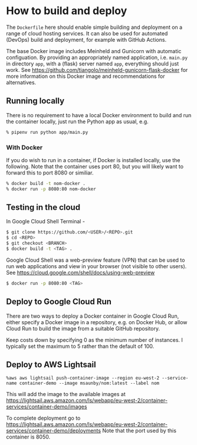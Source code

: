 # How to build and deploy

The ```Dockerfile``` here should enable simple building and deployment on a range of cloud hosting
services. It can also be used for automated (DevOps) build and deployment, for example with GitHub Actions.

The base Docker image includes Meinheld and Gunicorn with automatic configuation.  By providing an appropriately named application, i.e. ```main.py``` in directory ```app```, with a (flask) server named ```app```, everything should just work.  See <https://github.com/tiangolo/meinheld-gunicorn-flask-docker> for more information on this Docker image and recommendations for alternatives.


## Running locally
There is no requirement to have a local Docker environment to build and run the container locally,
just run the Python app as usual, e.g.

```sh
% pipenv run python app/main.py
```

### With Docker
If you do wish to run in a container, if Docker is installed locally, use the following.
Note that the container uses port 80, but you will likely want to forward this to port 8080
or similiar.

```sh
% docker build -t nom-docker .
% docker run -p 8080:80 nom-docker
```

## Testing in the cloud

In Google Cloud Shell Terminal -
```sh
$ git clone https://github.com/<USER>/<REPO>.git
$ cd <REPO>
$ git checkout <BRANCH>
$ docker build -t <TAG> .
```

Google Cloud Shell was a web-preview feature (VPN) that can be used to run web applications and view in your browser (not visible to other users). See <https://cloud.google.com/shell/docs/using-web-preview>

```sh
$ docker run -p 8080:80 <TAG>
```

## Deploy to Google Cloud Run

There are two ways to deploy a Docker container in Google Cloud Run, either specify a Docker image in a repository, e.g. on Docker Hub, or allow Cloud Run to build the image from a suitable GitHub repository.  

Keep costs down by specifying 0 as the minimum number of instances.  I typically set the maximum to 5 rather than the default of 100.

## Deploy to AWS Lightsail

```
%aws aws lightsail push-container-image --region eu-west-2 --service-name container-demo --image msaunby/nom:latest --label nom 
```

This will add the image to the available images at <https://lightsail.aws.amazon.com/ls/webapp/eu-west-2/container-services/container-demo/images>

To complete deployment go to <https://lightsail.aws.amazon.com/ls/webapp/eu-west-2/container-services/container-demo/deployments>  Note that the port used by this container is 8050.

